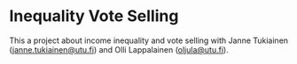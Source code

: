 # Inequality Vote Selling

This a project about income inequality and vote selling with Janne Tukiainen (janne.tukiainen@utu.fi) and Olli Lappalainen (oljula@utu.fi).
